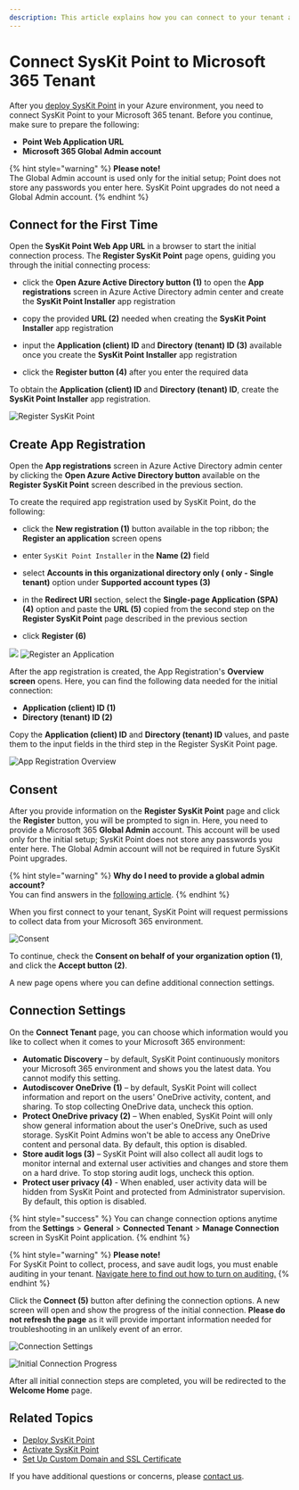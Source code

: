 ```yaml
---
description: This article explains how you can connect to your tenant and start using SysKit Point. 
---
```


# Connect SysKit Point to Microsoft 365 Tenant

After you [deploy SysKit Point](deploy-syskit-point.md) in your Azure environment, you need to connect SysKit Point to your Microsoft 365 tenant. 
Before you continue, make sure to prepare the following:

* **Point Web Application URL**
* **Microsoft 365 Global Admin account**

{% hint style="warning" %}
**Please note!**  
The Global Admin account is used only for the initial setup; Point does not store any passwords you enter here. SysKit Point upgrades do not need a Global Admin account.
{% endhint %}

## Connect for the First Time

Open the __SysKit Point Web App URL__ in a browser to start the initial connection process.
The __Register SysKit Point__ page opens, guiding you through the initial connecting process:

* click the __Open Azure Active Directory button (1)__ to open the __App registrations__ screen in Azure Active Directory admin center and create the __SysKit Point Installer__ app registration 

* copy the provided __URL (2)__ needed when creating the __SysKit Point Installer__ app registration

* input the __Application (client) ID__ and __Directory (tenant) ID (3)__ available once you create the __SysKit Point Installer__ app registration

* click the __Register button (4)__ after you enter the required data

To obtain the __Application (client) ID__ and __Directory (tenant) ID__, create the __SysKit Point Installer__ app registration.

![Register SysKit Point](../../.gitbook/assets/connect-to-tenant_register.png)

## Create App Registration

Open the __App registrations__ screen in Azure Active Directory admin center by clicking the __Open Azure Active Directory button__ available on the __Register SysKit Point__ screen described in the previous section.

To create the required app registration used by SysKit Point, do the following:

* click the __New registration (1)__ button available in the top ribbon; the __Register an application__ screen opens

* enter `SysKit Point Installer` in the __Name (2)__ field 

* select __Accounts in this organizational directory only (<TenantName> only - Single tenant)__ option under __Supported account types (3)__ 
 
* in the __Redirect URI__ section, select the __Single-page Application (SPA) (4)__ option and paste the __URL (5)__ copied from the second step on the __Register SysKit Point__ page  described in the previous section

* click __Register (6)__

![](../.gitbook/assets/connect-to-tenant_aad_admin_center.png)
![Register an Application](../../.gitbook/assets/connect-to-tenant_register-application.png)

After the app registration is created, the App Registration's __Overview screen__ opens.
Here, you can find the following data needed for the initial connection:
* __Application (client) ID (1)__
* __Directory (tenant) ID (2)__

Copy the __Application (client) ID__ and __Directory (tenant) ID__ values, and paste them to the input fields in the third step in the Register SysKit Point page. 

![App Registration Overview](../../.gitbook/assets/connect-to-tenant_overview.png)

## Consent

After you provide information on the __Register SysKit Point__ page and click the __Register__ button, you will be prompted to sign in.
Here, you need to provide a Microsoft 365 __Global Admin__ account. This account will be used only for the initial setup; SysKit Point does not store any passwords you enter here. The Global Admin account will not be required in future SysKit Point upgrades.

{% hint style="warning" %}
**Why do I need to provide a global admin account?**  
You can find answers in the [following article](../../requirements/permission-requirements.md#microsoft-365).
{% endhint %}

When you first connect to your tenant, SysKit Point will request permissions to collect data from your Microsoft 365 environment.

![Consent](../.gitbook/assets/connect-to-tenant_consent.png)

To continue, check the __Consent on behalf of your organization option (1)__, and click the __Accept button (2)__. 

A new page opens where you can define additional connection settings. 

## Connection Settings

On the __Connect Tenant__ page, you can choose which information would you like to collect when it comes to your Microsoft 365 environment:

* __Automatic Discovery__ – by default, SysKit Point continuously monitors your Microsoft 365 environment and shows you the latest data. You cannot modify this setting.
* __Autodiscover OneDrive (1)__ – by default, SysKit Point will collect information and report on the users' OneDrive activity, content, and sharing. To stop collecting OneDrive data, uncheck this option.
* __Protect OneDrive privacy (2)__ – When enabled, SysKit Point will only show general information about the user's OneDrive, such as used storage. SysKit Point Admins won't be able to access any OneDrive content and personal data. By default, this option is disabled.
* __Store audit logs (3)__ – SysKit Point will also collect all audit logs to monitor internal and external user activities and changes and store them on a hard drive. To stop storing audit logs, uncheck this option.
* __Protect user privacy (4)__ - When enabled, user activity data will be hidden from SysKit Point and protected from Administrator supervision. By default, this option is disabled.

{% hint style="success" %}
You can change connection options anytime from the __Settings__ > __General__ > __Connected Tenant__ > __Manage Connection__ screen in SysKit Point application.
{% endhint %}

{% hint style="warning" %}
**Please note!**  
For SysKit Point to collect, process, and save audit logs, you must enable auditing in your tenant. [Navigate here to find out how to turn on auditing.](../../configuration/turn-on-auditing.md)
{% endhint %}

Click the __Connect (5)__ button after defining the connection options. A new screen will open and show the progress of the initial connection. __Please do not refresh the page__ as it will provide important information needed for troubleshooting in an unlikely event of an error. 

![Connection Settings](../../.gitbook/assets/connect-to-tenant_setings.png)

![Initial Connection Progress](../../.gitbook/assets/connect-to-tenant_progress.png)

After all initial connection steps are completed, you will be redirected to the __Welcome Home__ page. 

## Related Topics

* [Deploy SysKit Point](deploy-syskit-point.md)
* [Activate SysKit Point](../set-up-point-data-center/activation/activate-syskit-point.md)
* [Set Up Custom Domain and SSL Certificate](set-up-custom-domain-and-ssl-certificate.md)

If you have additional questions or concerns, please [contact us](https://www.syskit.com/contact-us/).